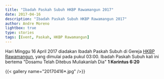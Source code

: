 ```yaml
---
title: "Ibadah Paskah Subuh HKBP Rawamangun 2017"
date: 2017-04-16
description: "Ibadah Paskah Subuh HKBP Rawamangun 2017"
author: Andre Moreno
lightbox: true
type: stories
tags: [Event, Paskah, HKBP Rawamangun]
---
```


Hari Minggu 16 April 2017 diadakan Ibadah Paskah Subuh di Gereja [HKBP Rawamangun](https://www.hkbprawamangun.com), yang dimulai pada pukul 03:00. Ibadah Paskah Subuh kali ini bertema "Dosamu Telah Ditebus Muliakanlah Dia" **1 Korintus 6:20**

{{< gallery name="20170416*.jpg" />}}